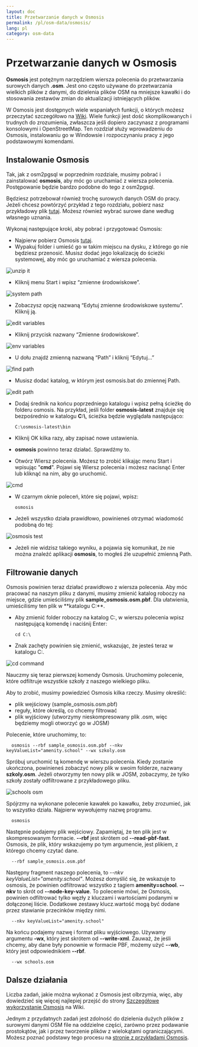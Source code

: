```yaml
---
layout: doc
title: Przetwarzanie danych w Osmosis
permalink: /pl/osm-data/osmosis/
lang: pl
category: osm-data
---
```


Przetwarzanie danych w Osmosis
===============================


**Osmosis** jest potężnym narzędziem wiersza polecenia do przetwarzania surowych danych **.osm**. Jest ono często używane do przetwarzania wielkich plików z danymi, do dzielenia plików OSM na mniejsze kawałki i do stosowania zestawów zmian do aktualizacji istniejących plików.  

W Osmosis jest dostępnych wiele wspaniałych funkcji, o których możesz przeczytać szczegółowo na [Wiki](http://wiki.openstreetmap.org/wiki/Osmosis/Detailed_Usage_0.41). Wiele funkcji jest dość skomplikowanych i trudnych do zrozumienia, zwłaszcza jeśli dopiero zaczynasz z programami konsolowymi i OpenStreetMap. Ten rozdział służy wprowadzeniu do Osmosis, instalowaniu go w Windowsie i rozpoczynaniu pracy z jego podstawowymi komendami.  

Instalowanie Osmosis
----------------

Tak, jak z osm2pgsql w poprzednim rozdziale, musimy pobrać i zainstalować **osmosis**, aby móc go uruchamiać z wiersza polecenia. Postępowanie będzie bardzo podobne do tego z osm2pgsql.  

Będziesz potrzebował również trochę surowych danych OSM do pracy. Jeżeli chcesz powtórzyć przykład z tego rozdziału, pobierz nasz przykładowy plik [tutaj](/files/sample_osmosis.osm.pbf). Możesz również wybrać surowe dane według własnego uznania.  

Wykonaj następujące kroki, aby pobrać i przygotować Osmosis:  

- Najpierw pobierz Osmosis [tutaj](https://github.com/openstreetmap/osmosis/releases/latest).  
- Wypakuj folder i umieść go w takim miejscu na dysku, z którego go nie będziesz przenosić. Musisz dodać jego lokalizację do ścieżki systemowej, aby móc go uruchamiać z wiersza polecenia.  

![unzip it][]

- Kliknij menu Start i wpisz “zmienne środowiskowe”.  

![system path][]

- Zobaczysz opcję nazwaną “Edytuj zmienne środowiskowe systemu”. Kliknij ją.  

![edit variables][]

- Kliknij przycisk nazwany “Zmienne środowiskowe”.  

![env variables][]

- U dołu znajdź zmienną nazwaną “Path” i kliknij “Edytuj...”  

![find path][]

- Musisz dodać katalog, w którym jest osmosis.bat do zmiennej Path.  

![edit path][]

- Dodaj średnik na końcu poprzedniego katalogu i wpisz pełną ścieżkę do folderu osmosis.  Na przykład, jeśli folder **osmosis-latest** znajduje się 	bezpośrednio w katalogu **C:\\**, ścieżka będzie wyglądała następująco:  
	
      C:\osmosis-latest\bin

- Kliknij OK kilka razy, aby zapisać nowe ustawienia.  
- **osmosis** powinno teraz działać. Sprawdźmy to.  
- Otwórz Wiersz polecenia. Możesz to zrobić klikając menu Start i wpisując "**cmd**". Pojawi się Wiersz polecenia i możesz nacisnąć Enter lub kliknąć na nim, aby go uruchomić.  

![cmd][]

- W czarnym oknie poleceń, które się pojawi, wpisz:  

      osmosis

- Jeżeli wszystko działa prawidłowo, powinieneś otrzymać wiadomość podobną do tej:  

![osmosis test][]

- Jeżeli nie widzisz takiego wyniku, a pojawia się komunikat, że nie można znaleźć aplikacji **osmosis**, to mogłeś źle uzupełnić zmienną Path.  

Filtrowanie danych
---------------

Osmosis powinien teraz działać prawidłowo z wiersza polecenia. Aby móc pracować na naszym pliku z danymi, musimy zmienić katalog roboczy na miejsce, gdzie umieściliśmy plik **sample_osmosis.osm.pbf**. Dla ułatwienia, umieściliśmy ten plik w **katalogu C:\**.  

- Aby zmienić folder roboczy na katalog C:\, w wierszu polecenia wpisz następującą komendę i naciśnij Enter:  

      cd C:\
    
- Znak zachęty powinien się zmienić, wskazując, że jesteś teraz w katalogu C:\.  

![cd command][]

Nauczmy się teraz pierwszej komendy Osmosis. Uruchomimy polecenie, które odfiltruje wszystkie szkoły z naszego wielkiego pliku.  

Aby to zrobić, musimy powiedzieć Osmosis kilka rzeczy. Musimy określić:  

- plik wejściowy (sample_osmosis.osm.pbf)  
- reguły, które określą, co chcemy filtrować  
- plik wyjściowy (utworzymy nieskompresowany plik .osm, więc będziemy mogli otworzyć go w JOSM)  

Polecenie, które uruchomimy, to:  

      osmosis --rbf sample_osmosis.osm.pbf --nkv keyValueList="amenity.school" --wx szkoly.osm

Spróbuj uruchomić tą komendę w wierszu polecenia. Kiedy zostanie ukończona, powinieneś zobaczyć nowy plik w swoim folderze, nazwany **szkoly.osm**. Jeżeli otworzymy ten nowy plik w JOSM, zobaczymy, że tylko szkoły zostały odfiltrowane z przykładowego pliku.  

![schools osm][]

Spójrzmy na wykonane polecenie kawałek po kawałku, żeby zrozumieć, jak to wszystko działa. Najpierw wywołujemy nazwę programu.

      osmosis

Następnie podajemy plik wejściowy. Zapamiętaj, że ten plik jest w skompresowanym formacie. **--rbf** jest skrótem od **--read-pbf-fast**. Osmosis, że plik, który wskazujemy po tym argumencie, jest plikiem, z którego chcemy czytać dane.  

      --rbf sample_osmosis.osm.pbf

Następny fragment naszego polecenia, to *--nkv keyValueList="amenity.school"*. Możesz domyślić się, że wskazuje to osmosis, że powinien odfiltrować wszystko z tagiem **amenity=school**. **--nkv** to skrót od **--node-key-value**. To polecenie mówi, że Osmosis, powinien odfiltrować tylko węzły z kluczami i wartościami podanymi w dołączonej liście. Dodatkowe zestawy klucz.wartość mogą być dodane przez stawianie przecinków między nimi.  

      --nkv keyValueList="amenity.school"

Na końcu podajemy nazwę i format pliku wyjściowego. Używamy argumentu **-wx**, który jest skrótem od **--write-xml**. Zauważ, że jeśli chcemy, aby dane były ponownie w formacie PBF, możemy użyć **--wb**, który jest odpowiednikiem **--rbf**.  

      --wx schools.osm

Dalsze działania
---------------

Liczba zadań, jakie można wykonać z Osmosis jest olbrzymia, więc, aby dowiedzieć się więcej najlepiej przejść do strony [Szczegółowe wykorzystanie Osmosis](http://wiki.openstreetmap.org/wiki/Osmosis/Detailed_Usage_0.43) na Wiki.  

Jednym z przydatnych zadań jest zdolność do dzielenia dużych plików z surowymi danymi OSM file na oddzielne części, zarówno przez podawanie prostokątów, jak i przez tworzenie plików z wielokątami ograniczającymi. Możesz poznać podstawy tego procesu na [stronie z przykładami Osmosis](http://wiki.openstreetmap.org/wiki/Osmosis/Examples).  

[unzip it]: /images/osm-data/unzip-it.png
[system path]: /images/osm-data/system-path.png
[edit variables]: /images/osm-data/edit-environment-variables.png
[env variables]: /images/osm-data/environment-variables.png
[find path]: /images/osm-data/find-path.png
[edit path]: /images/osm-data/edit-path-variable.png
[cmd]: /images/osm-data/cmd.png
[osmosis test]: /images/osm-data/osmosis-test.png
[cd command]: /images/osm-data/cd-command.png
[schools osm]: /images/osm-data/schools-osm.png


